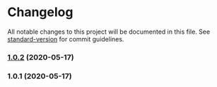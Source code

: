 # Changelog

All notable changes to this project will be documented in this file. See [standard-version](https://github.com/conventional-changelog/standard-version) for commit guidelines.

### [1.0.2](https://github.com/wolframdeus/vkma-ui/compare/v1.0.1...v1.0.2) (2020-05-17)

### 1.0.1 (2020-05-17)
